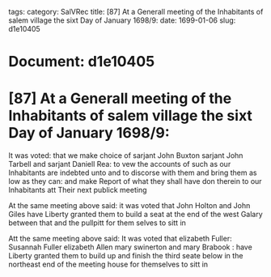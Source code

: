 tags: 
category: SalVRec
title: [87] At a Generall meeting of the Inhabitants of salem village the sixt Day of January 1698/9:
date: 1699-01-06
slug: d1e10405




# Document: d1e10405


# [87] At a Generall meeting of the Inhabitants of salem village the sixt Day of January 1698/9: 

It was voted: that we make choice of sarjant John Buxton sarjant John Tarbell and sarjant Daniell Rea: to vew the accounts of such as our Inhabitants are indebted unto and to discorse with them and bring them as low as they can: and make Report of what they shall have don therein to our Inhabitants att Their next publick meeting

At the same meeting above said: it was voted that John Holton and John Giles have Liberty granted them to build a seat at the end of the west Galary between that and the pullpitt for them selves to sitt in

Att the same meeting above said: It was voted that elizabeth Fuller: Susannah Fuller elizabeth Allen mary swinerton and mary Brabook : have Liberty granted them to build up and finish the third seate below in the northeast end of the meeting house for themselves to sitt in
